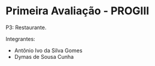 # Primeira Avaliação - PROGIII
P3: Restaurante.

Integrantes:
- Antônio Ivo da Silva Gomes
- Dymas de Sousa Cunha
